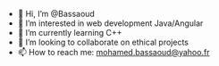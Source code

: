 - 👋 Hi, I’m @Bassaoud
- 👀 I’m interested in web development Java/Angular
- 🌱 I’m currently learning C++
- 💞️ I’m looking to collaborate on ethical projects
- 📫 How to reach me: mohamed.bassaoud@yahoo.fr

<!---
Bassaoud/Bassaoud is a ✨ special ✨ repository because its `README.md` (this file) appears on your GitHub profile.
You can click the Preview link to take a look at your changes.
--->
